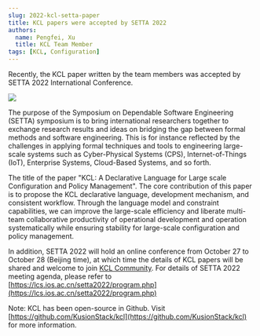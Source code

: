 ```yaml
---
slug: 2022-kcl-setta-paper
title: KCL papers were accepted by SETTA 2022
authors:
  name: Pengfei, Xu
  title: KCL Team Member
tags: [KCL, Configuration]
---
```


Recently, the KCL paper written by the team members was accepted by SETTA 2022 International Conference.

![](/img/docs/events/2022/kcl_paper_setta.png)

The purpose of the Symposium on Dependable Software Engineering (SETTA) symposium is to bring international researchers together to exchange research results and ideas on bridging the gap between formal methods and software engineering. This is for instance reflected by the challenges in applying formal techniques and tools to engineering large-scale systems such as Cyber-Physical Systems (CPS), Internet-of-Things (IoT), Enterprise Systems, Cloud-Based Systems, and so forth.

The title of the paper "KCL: A Declarative Language for Large scale Configuration and Policy Management". The core contribution of this paper is to propose the KCL declarative language, development mechanism, and consistent workflow. Through the language model and constraint capabilities, we can improve the large-scale efficiency and liberate multi-team collaborative productivity of operational development and operation systematically while ensuring stability for large-scale configuration and policy management.

In addition, SETTA 2022 will hold an online conference from October 27 to October 28 (Beijing time), at which time the details of KCL papers will be shared and welcome to join [KCL Community](https://github.com/kcl-lang/community). For details of SETTA 2022 meeting agenda, please refer to [https://lcs.ios.ac.cn/setta2022/program.php](https://lcs.ios.ac.cn/setta2022/program.php)

Note: KCL has been open-source in Github. Visit [https://github.com/KusionStack/kcl](https://github.com/KusionStack/kcl) for more information.
